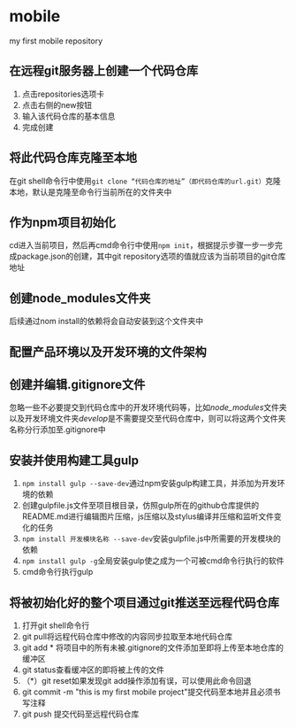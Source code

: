 # mobile
my first mobile repository

## 在远程git服务器上创建一个代码仓库

1. 点击repositories选项卡
2. 点击右侧的new按钮
3. 输入该代码仓库的基本信息
4. 完成创建

## 将此代码仓库克隆至本地

在git shell命令行中使用`git clone “代码仓库的地址”（即代码仓库的url.git）`克隆本地，默认是克隆至命令行当前所在的文件夹中

## 作为npm项目初始化

cd进入当前项目，然后再cmd命令行中使用`npm init`，根据提示步骤一步一步完成package.json的创建，其中git repository选项的值就应该为当前项目的git仓库地址

## 创建node_modules文件夹

后续通过nom install的依赖将会自动安装到这个文件夹中

## 配置产品环境以及开发环境的文件架构

## 创建并编辑.gitignore文件

忽略一些不必要提交到代码仓库中的开发环境代码等，比如*node_modules*文件夹以及开发环境文件夹*develop*是不需要提交至代码仓库中，则可以将这两个文件夹名称分行添加至.gitignore中

## 安装并使用构建工具gulp

1. `npm install gulp --save-dev`通过npm安装gulp构建工具，并添加为开发环境的依赖
2. 创建gulpfile.js文件至项目根目录，仿照gulp所在的github仓库提供的README.md进行编辑图片压缩，js压缩以及stylus编译并压缩和监听文件变化的任务
3. `npm install 开发模块名称 --save-dev`安装gulpfile.js中所需要的开发模块的依赖
4. `npm install gulp -g`全局安装gulp使之成为一个可被cmd命令行执行的软件
5. cmd命令行执行gulp

## 将被初始化好的整个项目通过git推送至远程代码仓库

1. 打开git shell命令行
2. git pull将远程代码仓库中修改的内容同步拉取至本地代码仓库
3. git add * 将项目中的所有未被.gitignore的文件添加至即将上传至本地仓库的缓冲区
4. git status查看缓冲区的即将被上传的文件
5. （\*）git reset如果发现git add操作添加有误，可以使用此命令回退
6. git commit -m "this is my first mobile project"提交代码至本地并且必须书写注释
7. git push 提交代码至远程代码仓库
